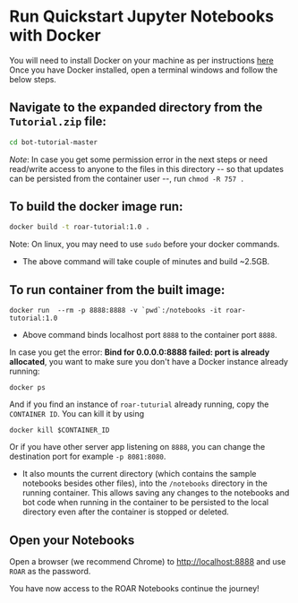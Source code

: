 
# Run Quickstart Jupyter Notebooks with Docker

You will need to install Docker on your machine as per instructions [here](https://docs.docker.com/install/)
Once you have Docker installed, open a terminal windows and follow the below steps.

## Navigate to the expanded directory from the `Tutorial.zip` file:

```sh
cd bot-tutorial-master
```


_Note_: In case you get some permission error in the next steps or need read/write access to anyone to the files in this directory -- so that updates can be persisted from the container user --, run `chmod -R 757 .`


## To build the docker image run: 
```sh
docker build -t roar-tutorial:1.0 .
```
Note: On linux, you may need to use `sudo` before your docker commands.
   - The above command will take couple of minutes and build ~2.5GB.
   
## To run container from the built image: 
```
docker run  --rm -p 8888:8888 -v `pwd`:/notebooks -it roar-tutorial:1.0
```
   - Above command binds localhost port `8888` to the container port `8888`.
   
   In case you get the error: **Bind for 0.0.0.0:8888 failed: port is already allocated**, you want to make sure you don't have a Docker instance already running:
   
 ```
 docker ps
 ```
 
 And if you find an instance of `roar-tuturial` already running, copy the `CONTAINER ID`. You can kill it by using
 
 ```
 docker kill $CONTAINER_ID
 ```
 
 Or if you have other server app listening on `8888`, you can change the destination port for example `-p 8081:8080`.

   - It also mounts the current directory (which contains the sample notebooks besides other files), into the `/notebooks` directory in the running container. This allows saving any changes to the notebooks and bot code when running in the container to be persisted to the local directory even after the container is stopped or deleted.
   
## Open your Notebooks

Open a browser (we recommend Chrome) to [http://localhost:8888](http://localhost:8888) and use `ROAR` as the password.

You have now access to the ROAR Notebooks continue the journey!
